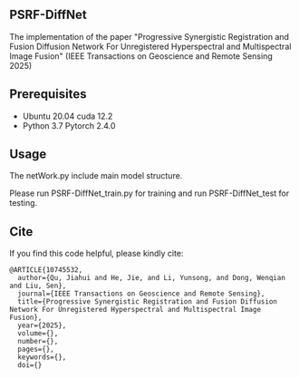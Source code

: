 ## PSRF-DiffNet
The implementation of the paper "Progressive Synergistic Registration and Fusion Diffusion Network For Unregistered Hyperspectral and Multispectral Image Fusion" (IEEE Transactions on Geoscience and Remote Sensing 2025)

## Prerequisites

- Ubuntu 20.04 cuda 12.2
- Python 3.7 Pytorch 2.4.0 

## Usage

The netWork.py include main model structure.

Please run PSRF-DiffNet_train.py for training and run PSRF-DiffNet_test for testing.

## Cite
If you find this code helpful, please kindly cite:

```
@ARTICLE{10745532,
  author={Qu, Jiahui and He, Jie, and Li, Yunsong, and Dong, Wenqian and Liu, Sen},
  journal={IEEE Transactions on Geoscience and Remote Sensing}, 
  title={Progressive Synergistic Registration and Fusion Diffusion Network For Unregistered Hyperspectral and Multispectral Image Fusion}, 
  year={2025},
  volume={},
  number={},
  pages={},
  keywords={},
  doi={}

```
